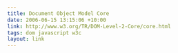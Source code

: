 ```yaml
---
title: Document Object Model Core
date: 2006-06-15 13:15:06 +10:00
link: http://www.w3.org/TR/DOM-Level-2-Core/core.html
tags: dom javascript w3c
layout: link
---
```

